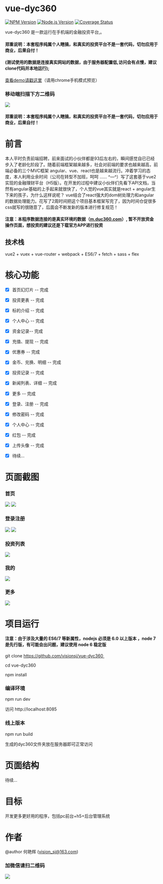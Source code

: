 # vue-dyc360

[![NPM Version](https://img.shields.io/npm/v/art-template.svg)](https://npmjs.org/package/)
[![Node.js Version](https://img.shields.io/node/v/art-template.svg)](http://nodejs.org/download/)
[![Coverage Status](https://coveralls.io/repos/github/aui/art-template/badge.svg)](https://github.com/visionsj/vue-dyc360)

vue-dyc360 是一款运行在手机端的金融投资平台,。

#### 郑重说明：本套程序纯属个人瞎搞，和真实的投资平台不是一套代码，切勿应用于商业，后果自付！


#### (测试使用的数据是连接真实网站的数据，由于服务器配置低,访问会有点慢，建议clone代码并本地运行);

[查看demo请戳这里](http://rrys365.com/dyc360/)（请用chrome手机模式预览）

### 移动端扫描下方二维码

![](https://github.com/visionsj/vue-dyc360/blob/master/screenGif/site.png?raw=true)

#### 郑重说明：本套程序纯属个人瞎搞，和真实的投资平台不是一套代码，切勿应用于商业，后果自付！


# 前言
本人平时负责前端招聘，前来面试的小伙伴都是93后左右的，瞬间感觉自已已经步入了老龄化阶段了。随着前端框架越来越多，社会对前端的要求也越来越高，前端必备的三个MVC框架 angular、vue、react也是越来越流行。冲着学习的态度，本人利用业余时间（公司在转型不加班，呵呵 ……  ^—^）写了这套基于vue2实现的金融理财平台（H5版）。在开发的过程中建议小伙伴们先看下API文档，当然有angular基础的上手起来就很快了，个人觉的vue其实就是react + angular生下来的孩子，为什么这样说呢？ vue结合了react强大的dom树处理力和angular的数据处理能力。花写了2周时间把这个项目基本框架写完了，因为时间仓促很多css就写的很随意了，后面会不断发新的版本进行修复规范！

#### 注意：本程序数据连接的是真实环境的数据（[m.duc360.com](https://m.duc360.com/)）, 暂不开放资金操作页面，想投资的建议还是下载官方APP进行投资

## 技术栈
vue2 + vuex + vue-router + webpack + ES6/7 + fetch + sass + flex 

# 核心功能
- [x] 首页幻灯片 -- 完成
- [x] 投资更表 -- 完成
- [x] 标的介绍 -- 完成
- [x] 个人中心 -- 完成
- [x] 资金记录-- 完成
- [x] 充值、提现 -- 完成
- [x] 优惠券 -- 完成
- [x] 金币、兑换、明细 -- 完成
- [x] 投资记录 -- 完成
- [x] 新闻列表、详细 -- 完成
- [x] 更多 -- 完成
- [x] 登录、注册 -- 完成
- [x] 修改密码 -- 完成
- [x] 个人中心 -- 完成
- [x] 红包 -- 完成
- [x] 上传头像 -- 完成
- [x] 待续...



# 页面截图


### 首页

<img src="https://github.com/visionsj/vue-dyc360/blob/master/screenGif/index.jpg?raw=true" height=/> <img src="https://github.com/visionsj/vue-dyc360/blob/master/screenGif/index.gif?raw=true" />

### 登录注册

<img src="https://github.com/visionsj/vue-dyc360/blob/master/screenGif/login.jpg?raw=true"/> <img src="https://github.com/visionsj/vue-dyc360/blob/master/screenGif/reg.jpg?raw=true" />


### 投资列表

<img src="https://github.com/visionsj/vue-dyc360/blob/master/screenGif/invest.jpg?raw=true"/>


### 我的

<img src="https://github.com/visionsj/vue-dyc360/blob/master/screenGif/user.jpg?raw=true"/>

### 更多

<img src="https://github.com/visionsj/vue-dyc360/blob/master/screenGif/more.jpg?raw=true"/>





# 项目运行

#### 注意：由于涉及大量的 ES6/7 等新属性，nodejs 必须是 6.0 以上版本 ，node 7 是先行版，有可能会出问题，建议使用 node 6 稳定版


git clone https://github.com/visionsj/vue-dyc360 

cd vue-dyc360

npm install



### 编译环境

npm run dev

访问 http://localhost:8085



### 线上版本

npm run build

生成的dyc360文件夹放在服务器即可正常访问





# 页面结构

待续...


# 目标

开发更多更好用的程序，包括pc前台+h5+后台管理系统



# 作者

@author  何艳辉 (vision_sj@163.com)



### 加微信请扫二维码

![](https://github.com/visionsj/vue-dyc360/blob/master/screenGif/weixin.png?raw=true)
